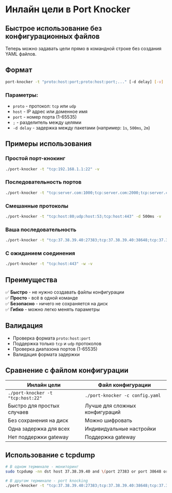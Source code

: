# Инлайн цели в Port Knocker

## Быстрое использование без конфигурационных файлов

Теперь можно задавать цели прямо в командной строке без создания YAML файлов.

## Формат

```bash
port-knocker -t "proto:host:port;proto:host:port;..." [-d delay] [-v]
```

### Параметры:
- `proto` - протокол: `tcp` или `udp`
- `host` - IP адрес или доменное имя
- `port` - номер порта (1-65535)
- `;` - разделитель между целями
- `-d delay` - задержка между пакетами (например: `1s`, `500ms`, `2m`)

## Примеры использования

### Простой порт-кнокинг
```bash
./port-knocker -t "tcp:192.168.1.1:22" -v
```

### Последовательность портов
```bash
./port-knocker -t "tcp:server.com:1000;tcp:server.com:2000;tcp:server.com:3000" -d 1s -v
```

### Смешанные протоколы
```bash
./port-knocker -t "tcp:host:80;udp:host:53;tcp:host:443" -d 500ms -v
```

### Ваша последовательность
```bash
./port-knocker -t "tcp:37.38.39.40:27383;tcp:37.38.39.40:38648;tcp:37.38.39.40:50305" -d 1s -v
```

### С ожиданием соединения
```bash
./port-knocker -t "tcp:host:443" -w -v
```

## Преимущества

✅ **Быстро** - не нужно создавать файлы конфигурации  
✅ **Просто** - всё в одной команде  
✅ **Безопасно** - ничего не сохраняется на диск  
✅ **Гибко** - можно легко менять параметры  

## Валидация

- Проверка формата `proto:host:port`
- Поддержка только `tcp` и `udp` протоколов  
- Проверка диапазона портов (1-65535)
- Валидация формата задержки

## Сравнение с файлом конфигурации

| Инлайн цели | Файл конфигурации |
|-------------|-------------------|
| `./port-knocker -t "tcp:host:22"` | `./port-knocker -c config.yaml` |
| Быстро для простых случаев | Лучше для сложных конфигураций |
| Без сохранения на диск | Можно шифровать |
| Одна задержка для всех | Индивидуальные настройки |
| Нет поддержки gateway | Поддержка gateway |

## Использование с tcpdump

```bash
# В одном терминале - мониторинг
sudo tcpdump -nn dst host 37.38.39.40 and \(port 27383 or port 38648 or port 50305\)

# В другом терминале - port knocking
./port-knocker -t "tcp:37.38.39.40:27383;tcp:37.38.39.40:38648;tcp:37.38.39.40:50305" -d 1s -v
``` 